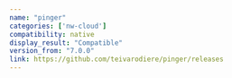 ```yaml
---
name: "pinger"
categories: ['nw-cloud']
compatibility: native
display_result: "Compatible"
version_from: "7.0.0"
link: https://github.com/teivarodiere/pinger/releases
---
```

